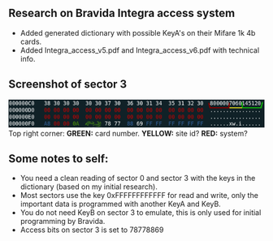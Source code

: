 ## Research on Bravida Integra access system
* Added generated dictionary with possible KeyA's on their Mifare 1k 4b cards.
* Added Integra_access_v5.pdf and Integra_access_v6.pdf with technical info.

## Screenshot of sector 3
![Sector 3 on the card, some values censored and changed](hexview_sector3.png)  
Top right corner: **GREEN:** card number. **YELLOW:** site id? **RED:** system?

## Some notes to self:
* You need a clean reading of sector 0 and sector 3 with the keys in the dictionary (based on my initial research).
* Most sectors use the key 0xFFFFFFFFFFFF for read and write, only the important data is programmed with another KeyA and KeyB.
* You do not need KeyB on sector 3 to emulate, this is only used for initial programming by Bravida.
* Access bits on sector 3 is set to 78778869
